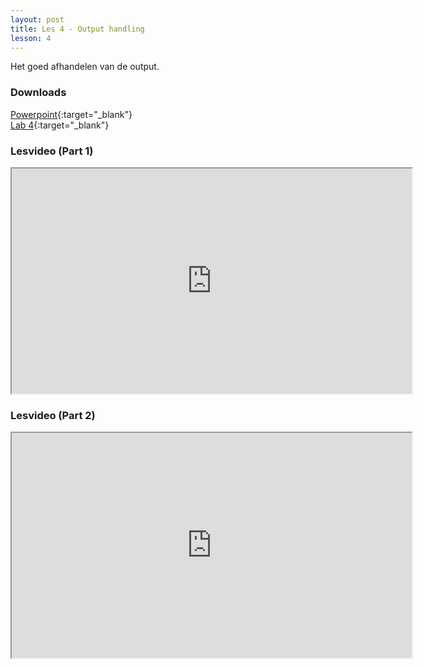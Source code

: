 ```yaml
---
layout: post
title: Les 4 - Output handling
lesson: 4
---
```


Het goed afhandelen van de output.

### Downloads

[Powerpoint](https://drive.google.com/file/d/1MCl-3vhPFcLI7O7Xx_ilIbWo8cGpf-t_/view?usp=sharing){:target="_blank"}  
[Lab 4](https://drive.google.com/file/d/1-nTXBFg_BEjfDRrXiZWlfUfFCsV2g_Rc/view?usp=sharing){:target="_blank"}

### Lesvideo (Part 1)
<iframe src="https://drive.google.com/file/d/17V3ep2NOAect4Z7aS0dS7mFhaeK90X9m/preview" width="640" height="360" allowFullScreen allow="accelerometer; autoplay; encrypted-media; gyroscope; picture-in-picture"></iframe>

### Lesvideo (Part 2)
<iframe src="https://drive.google.com/file/d/1n-_zsMlCmNuFbqJPKOof6KPSNEM9U74w/preview" width="640" height="360" allowFullScreen allow="accelerometer; autoplay; encrypted-media; gyroscope; picture-in-picture"></iframe>


